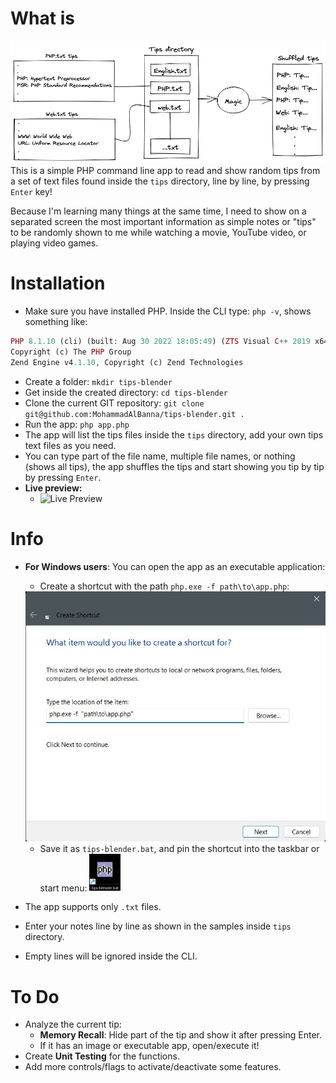 # What is
![about the tips blender app](.private/what-is-tips-blender.png "The idea of tips blender")
This is a simple PHP command line app to read and show random tips from a set of text files found inside the `tips` directory, line by line, by pressing `Enter` key!

Because I'm learning many things at the same time, I need to show on a separated screen the most important information as simple notes or "tips" to be randomly shown to me while watching a movie, YouTube video, or playing video games.

# Installation
- Make sure you have installed PHP. Inside the CLI type: `php -v`, shows something like:
```php
PHP 8.1.10 (cli) (built: Aug 30 2022 18:05:49) (ZTS Visual C++ 2019 x64)
Copyright (c) The PHP Group
Zend Engine v4.1.10, Copyright (c) Zend Technologies
```
- Create a folder: `mkdir tips-blender`
- Get inside the created directory: `cd tips-blender`
- Clone the current GIT repository: `git clone git@github.com:MohammadAlBanna/tips-blender.git .`
- Run the app: `php app.php`
- The app will list the tips files inside the `tips` directory, add your own tips text files as you need.
- You can type part of the file name, multiple file names, or nothing (shows all tips), the app shuffles the tips and start showing you tip by tip by pressing `Enter`.
- **Live preview:** 
  - <img src=".private/live-preview.gif" alt="Live Preview" title="live preview using the app" height="400" />

# Info
- **For Windows users**: You can open the app as an executable application:
  - Create a shortcut with the path `php.exe -f path\to\app.php`:
  <img src=".private/create-shortcut-1.jpg" height="400" alt="create a shortcut" title="create a shortcut"/>
  
  - Save it as `tips-blender.bat`, and pin the shortcut into the taskbar or start menu: <img src=".private/create-shortcut-3.jpg" width="50"/>
- The app supports only `.txt` files.
- Enter your notes line by line as shown in the samples inside `tips` directory.
- Empty lines will be ignored inside the CLI.

# To Do
- Analyze the current tip:
  - **Memory Recall**: Hide part of the tip and show it after pressing Enter.
  - If it has an image or executable app, open/execute it!
- Create **Unit Testing** for the functions.
- Add more controls/flags to activate/deactivate some features.
